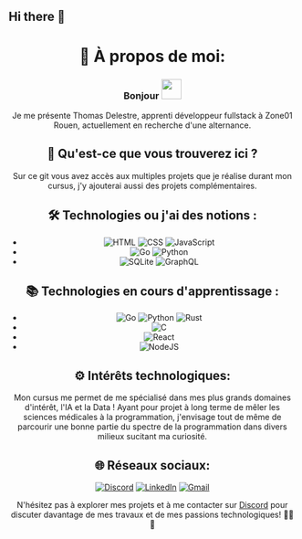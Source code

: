 ## Hi there 👋

<div align="center">

# 💫 À propos de moi:
### Bonjour <img src="https://media.giphy.com/media/hvRJCLFzcasrR4ia7z/giphy.gif" width="35"></h1>
Je me présente Thomas Delestre, apprenti développeur fullstack à Zone01 Rouen, actuellement en recherche d'une alternance.

## 🚀 Qu'est-ce que vous trouverez ici ?
Sur ce git vous avez accès aux multiples projets que je réalise durant mon cursus, j'y ajouterai aussi des projets complémentaires.

## 🛠️ Technologies ou j'ai des notions :
- ![HTML](https://img.shields.io/badge/html-4D7C8A?logo=html5&logoColor=yellow&style=for-the-badge)
 ![CSS](https://img.shields.io/badge/css-1572B6?logo=css3&logoColor=yellow&style=for-the-badge)
 ![JavaScript](https://img.shields.io/badge/javascript-323330?logo=javascript&logoColor=yellow&style=for-the-badge) 
- ![Go](https://img.shields.io/badge/go-00ADD8?logo=go&logoColor=yellow&style=for-the-badge) ![Python](https://img.shields.io/badge/python-3776AB?logo=python&logoColor=yellow&style=for-the-badge)
- ![SQLite](https://img.shields.io/badge/sqlite-003B57?logo=sqlite&logoColor=yellow&style=for-the-badge)
   ![GraphQL](https://img.shields.io/badge/graphql-E10098?logo=graphql&logoColor=yellow&style=for-the-badge)


## 📚 Technologies en cours d'apprentissage :
- ![Go](https://img.shields.io/badge/go-00ADD8?style=for-the-badge&logo=go&logoColor=white) ![Python](https://img.shields.io/badge/python-3776AB?logo=python&logoColor=yellow&style=for-the-badge) ![Rust](https://img.shields.io/badge/rust-000000?logo=rust&logoColor=yellow&style=for-the-badge)
- ![C](https://img.shields.io/badge/c-9ad1d4?logo=c&logoColor=yellow&style=for-the-badge)
- ![React](https://img.shields.io/badge/react-f29718?logo=react&logoColor=yellow&style=for-the-badge)
- ![NodeJS](https://img.shields.io/badge/node.js-ffc300?logo=node.js&logoColor=yellow&style=for-the-badge)


## ⚙️ Intérêts technologiques:
Mon cursus me permet de me spécialisé dans mes plus grands domaines d'intérêt, l'IA et la Data ! Ayant pour projet à long terme de mêler les sciences médicales à la programmation,
j'envisage tout de même de parcourir une bonne partie du spectre de la programmation dans divers milieux sucitant ma curiosité.


## 🌐 Réseaux sociaux:
[![Discord](https://img.shields.io/badge/Discord-%237289DA.svg?logo=discord&logoColor=white)](discord://discordapp.com/users/372828593727995914)
[![LinkedIn](https://img.shields.io/badge/LinkedIn-%230077B5.svg?logo=linkedin&logoColor=white)]([https://www.linkedin.com/in/nicolasduval/](https://www.linkedin.com/in/thomas-delestre-854822194/))
[![Gmail](https://img.shields.io/badge/Gmail-%23EA4335.svg?logo=gmail&logoColor=white)](mailto:thomas.delestre.pro@gmail.com)

N'hésitez pas à explorer mes projets et à me contacter sur [Discord](https://discordapp.com/users/372828593727995914) pour discuter davantage de mes travaux et de mes passions technologiques! 👨‍💻🚀

</div>
